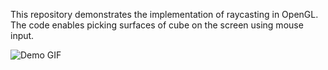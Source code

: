 This repository demonstrates the implementation of raycasting in OpenGL. The code enables picking surfaces of cube on the screen using mouse input.

![Demo GIF](/gif/demo.gif)



